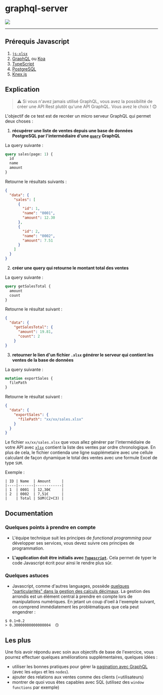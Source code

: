 # graphql-server

![](https://i.giphy.com/media/l1IY5NRhxdCJYxsmA/giphy.webp)

---

## Prérequis Javascript

1. [`js-xlsx`](https://github.com/SheetJS/js-xlsx)
2. [GraphQL](https://graphql.org/) ou [Koa](https://koajs.com/)
3. [TypeScript](https://www.typescriptlang.org/)
4. [PostgreSQL](https://www.postgresql.org/)
5. [Knex.js](http://knexjs.org/)
 
## Explication

> ⚠️ Si vous n'avez jamais utilisé GraphQL, vous avez la possibilité de créer une API Rest plutôt qu'une API GraphQL. Vous avez le choix ! 😊

L'objectif de ce test est de recréer un micro serveur GraphQL qui permet deux choses :

1. **récupérer une liste de ventes depuis une base de données PostgreSQL par l'intermédiaire d'une [`query`](https://graphql.org/learn/queries/) GraphQL**

La query suivante :

```graphql
query sales(page: 1) {
  id
  name
  amount
}
```

Retourne le résultats suivants :
```json
{
  "data": {
    "sales": [
      {
        "id": 1,
        "name": "0001",
        "amount": 12.30
      },
      {
        "id": 2,
        "name": "0002",
        "amount": 7.51
      }
    ]
  }
}
```

2. **créer une query qui retourne le montant total des ventes**


La query suivante :

```graphql
query getSalesTotal {
  amount
  count
}
```

Retourne le résultat suivant :
```json
{
  "data": {
    "getSalesTotal": {
      "amount": 19.81,
      "count": 2
    }
}
```

3. **retourner le lien d'un fichier `.xlsx` générer le serveur qui contient les ventes de la base de données**

La query suivante :

```graphql
mutation exportSales {
  filePath
}
```

Retourne le résultat suivant :
```json
{
  "data": {
    "exportSales": {
      "filePath": "xx/xx/sales.xlsx"
    }
  }
}
```

Le fichier `xx/xx/sales.xlsx` que vous allez générer par l'intermédiaire de votre API avec [`xlsx`](https://www.npmjs.com/package/xlsx) contient la liste des ventes par ordre chronologique. En plus de cela, le fichier contienda une ligne supplémetaire avec une cellule calculant de façon dynamique le total des ventes avec une formule Excel de type `SUM`.

Exemple :

```
| ID | Name  | Amount     |
|----|-------|------------|
| 1  | 0001  | 12,30€     |
| 2  | 0002  | 7,51€      |
|    | Total | SUM(C2+C3) |
```

## Documentation

### Quelques points à prendre en compte

* L'équipe technique suit les principes de *functional programming* pour développer ses services, vous devez suivre ces principes de programmation.

* **L'application doit être initialis avec [`Typescript`](https://www.typescriptlang.org/).** Cela permet de typer le code Javascript écrit pour ainsi le rendre plus sûr.

### Quelques astuces

* Javascript, comme d'autres languages, possède [quelques "particularités" dans la gestion des calculs décimaux](https://fr.wikipedia.org/wiki/IEEE_754). La gestion des arrondis est un élément central à prendre en compte lors de manipulations numériques. En jetant un coup d'oeil à l'exemple suivant, on comprend immédiatement les problématiques que cela peut engendrer :
```
$ 0.1+0.2
> 0.30000000000000004  🙃
```

## Les plus

Une fois avoir répondu avec soin aux objectifs de base de l'exercice, vous pourrez effectuer quelques améliorations supplémentaires, quelques idées :

* utiliser les bonnes pratiques pour gérer la [pagination avec GraphQL](http://graphql.github.io/learn/pagination/#pagination-and-edges) (avec les `edges` et les `nodes`).
* ajouter des relations aux ventes comme des clients (=utilisateurs)
* montrer de quoi vous êtes capables avec SQL (utilisez des `window functions` par exemple)

